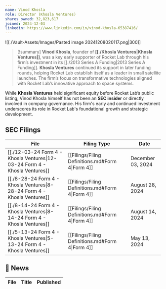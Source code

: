 ```yaml
---
name: Vinod Khosla
role: Director (Khosla Ventures)
shares_owned: 32,823,617
joined: 2024-12-03
linkedin: https://www.linkedin.com/in/vinod-khosla-65387416/
---
```


![[./Vault-Assets/Images/Pasted image 20241208020117.png|300]]

>[!summary]
**Vinod Khosla**, founder of **[[./Khosla Ventures|Khosla Ventures]]**, was a key early supporter of Rocket Lab through his firm’s investment in its [[./2013 Series A Funding|2013 Series A Funding]]. **Khosla Ventures** continued its support in later funding rounds, helping Rocket Lab establish itself as a leader in small satellite launches. The firm’s focus on transformative technologies aligned with Rocket Lab’s innovative approach to space systems.
>
While **Khosla Ventures** held significant equity before Rocket Lab’s public listing, Vinod Khosla himself has not been an **SEC insider** or directly involved in company governance. His firm's early and continued investment underscores its role in Rocket Lab's foundational growth and strategic development.

## SEC Filings
| File                                                                                            | Filing Type                                      | Date              |
| ----------------------------------------------------------------------------------------------- | ------------------------------------------------ | ----------------- |
| [[./12-03-24 Form 4 - Khosla Ventures\|12-03-24 Form 4 - Khosla Ventures]] | [[Filings/Filing Definitions.md#Form 4\|Form 4]] | December 03, 2024 |
| [[./8-28-24 Form 4 - Khosla Ventures\|8-28-24 Form 4 - Khosla Ventures]]   | [[Filings/Filing Definitions.md#Form 4\|Form 4]] | August 28, 2024   |
| [[./8-14-24 Form 4 - Khosla Ventures\|8-14-24 Form 4 - Khosla Ventures]]   | [[Filings/Filing Definitions.md#Form 4\|Form 4]] | August 14, 2024   |
| [[./5-13-24 Form 4 - Khosla Ventures\|5-13-24 Form 4 - Khosla Ventures]]   | [[Filings/Filing Definitions.md#Form 4\|Form 4]] | May 13, 2024      |


## 📰 News
| File | Title | Published |
| ---- | ----- | --------- |

